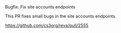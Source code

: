 Bugfix: Fix site accounts endpoints

This PR fixes small bugs in the site accounts endpoints.

https://github.com/cs3org/reva/pull/2555
